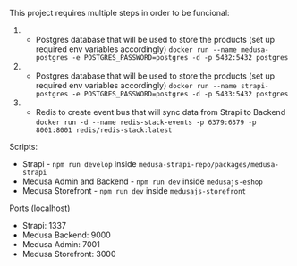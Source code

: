 This project requires multiple steps in order to be funcional:
1. - Postgres database that will be used to store the products (set up required env variables accordingly)
`docker run --name medusa-postgres -e POSTGRES_PASSWORD=postgres -d -p 5432:5432 postgres`
2. - Postgres database that will be used to store the products (set up required env variables accordingly)
`docker run --name strapi-postgres -e POSTGRES_PASSWORD=postgres -d -p 5433:5432 postgres`
3. - Redis to create event bus that will sync data from Strapi to Backend
`docker run -d --name redis-stack-events -p 6379:6379 -p 8001:8001 redis/redis-stack:latest`

Scripts:
- Strapi - `npm run develop` inside `medusa-strapi-repo/packages/medusa-strapi`
- Medusa Admin and Backend - `npm run dev` inside `medusajs-eshop`
- Medusa Storefront - `npm run dev` inside `medusajs-storefront`

Ports (localhost)
- Strapi: 1337
- Medusa Backend: 9000
- Medusa Admin: 7001
- Medusa Storefront: 3000